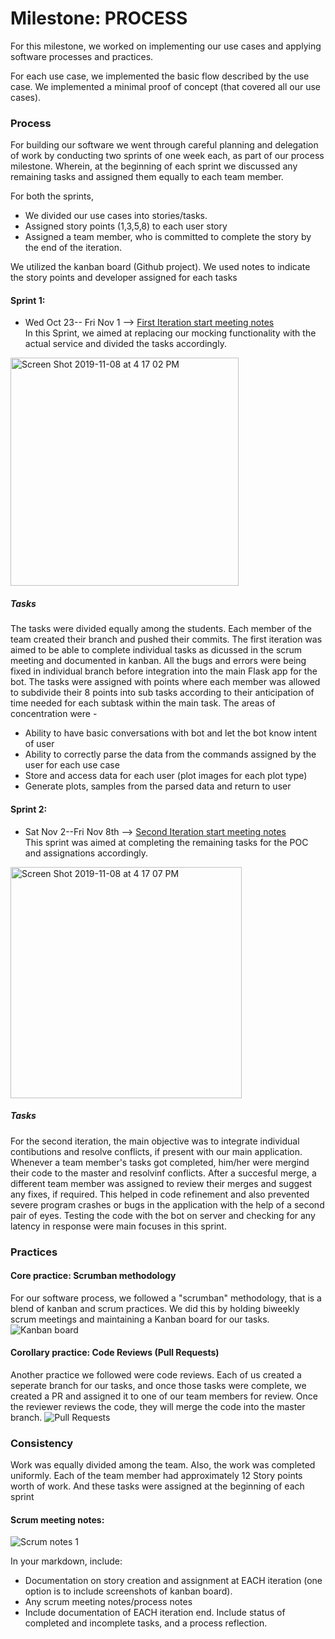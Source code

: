 # Milestone: PROCESS

For this milestone, we worked on implementing our use cases and applying software processes and practices.

For each use case, we implemented the basic flow described by the use case. We implemented a minimal proof of concept (that covered all our use cases).

### Process
For building our software we went through careful planning and delegation of work by conducting two sprints of one week each, as part of our process milestone. Wherein, at the beginning of each sprint we discussed any remaining tasks and assigned them equally to each team member.

For both the sprints,
* We divided our use cases into stories/tasks. 
* Assigned story points (1,3,5,8) to each user story
* Assigned a team member, who is committed to complete the story by the end of the iteration.

We utilized the kanban board (Github project). We used notes to indicate the story points and developer assigned for each tasks

#### Sprint 1:
* Wed Oct 23-- Fri Nov 1 --> [First Iteration start meeting notes](https://github.ncsu.edu/csc510-fall2019/CSC510-22/projects/1#column-3515) <br/>
In this Sprint, we aimed at replacing our mocking functionality with the actual service and divided the tasks accordingly. 

<img width="365" alt="Screen Shot 2019-11-08 at 4 17 02 PM" src="https://media.github.ncsu.edu/user/13256/files/5a57f680-0243-11ea-9162-0e3986f47f90">

##### Tasks
The tasks were divided equally among the students. Each member of the team created their branch and pushed their commits. The first iteration was aimed to be able to complete individual tasks as dicussed in the scrum meeting and documented in kanban. All the bugs and errors were being fixed in individual branch before integration into the main Flask app for the bot. The tasks were assigned with points where each member was allowed to subdivide their 8 points into sub tasks according to their anticipation of time needed for each subtask within the main task. The areas of concentration were - 
* Ability to have basic conversations with bot and let the bot know intent of user
* Ability to correctly parse the data from the commands assigned by the user for each use case
* Store and access data for each user (plot images for each plot type)
* Generate plots, samples from the parsed data and return to user

#### Sprint 2:
* Sat Nov 2--Fri Nov 8th --> [Second Iteration start meeting notes](https://github.ncsu.edu/csc510-fall2019/CSC510-22/projects/1#column-3598) <br/>
This sprint was aimed at completing the remaining tasks for the POC and assignations accordingly.

<img width="370" alt="Screen Shot 2019-11-08 at 4 17 07 PM" src="https://media.github.ncsu.edu/user/13256/files/6774e580-0243-11ea-9753-1e7451ea3005">

##### Tasks
For the second iteration, the main objective was to integrate individual contibutions and resolve conflicts, if present with our main application. Whenever a team member's tasks got completed, him/her were mergind their code to the master and resolvinf conflicts. After a succesful merge, a different team member was assigned to review their merges and suggest any fixes, if required. This helped in code refinement and also prevented severe program crashes or bugs in the application with the help of a second pair of eyes. 
Testing the code with the bot on server and checking for any latency in response were main focuses in this sprint.

### Practices

#### Core practice: Scrumban methodology
For our software process, we followed a "scrumban" methodology, that is a blend of kanban and scrum practices.
We did this by holding biweekly scrum meetings and maintaining a Kanban board for our tasks.
![Kanban board](https://media.github.ncsu.edu/user/10383/files/490ceb00-023f-11ea-862f-0e6fd21d335c)

#### Corollary practice: Code Reviews (Pull Requests)
Another practice we followed were code reviews. Each of us created a seperate branch for our tasks, and once those tasks were complete, we created a PR and assigned it to one of our team members for review. Once the reviewer reviews the code, they will merge the code into the master branch.
![Pull Requests](https://media.github.ncsu.edu/user/10383/files/1bc03d00-023f-11ea-9b2f-48770d2a05dc)


### Consistency

Work was equally divided among the team. Also, the work was completed uniformly.
Each of the team member had approximately 12 Story points worth of work.
And these tasks were assigned at the beginning of each sprint


#### Scrum meeting notes:
![Scrum notes 1](https://media.github.ncsu.edu/user/10383/files/a9e8f300-0240-11ea-9752-10949b34b05e)



In your markdown, include:

* Documentation on story creation and assignment at EACH iteration (one option is to include screenshots of kanban board).
* Any scrum meeting notes/process notes
* Include documentation of EACH iteration end. Include status of completed and incomplete tasks, and a process reflection.
